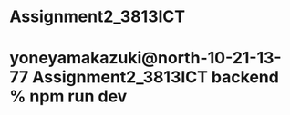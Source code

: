 # Assignment2_3813ICT

# yoneyamakazuki@north-10-21-13-77 Assignment2_3813ICT backend % npm run dev

